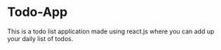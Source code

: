 # Todo-App

This is a todo list application made using react.js where you can add up your daily list of todos.